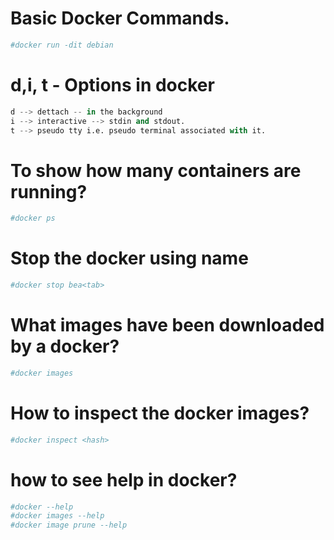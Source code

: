 # Basic Docker Commands.

```python
#docker run -dit debian
```
# d,i, t - Options in docker

```python
d --> dettach -- in the background
i --> interactive --> stdin and stdout.
t --> pseudo tty i.e. pseudo terminal associated with it.
```
# To show how many containers are running?

```python
#docker ps 

```
# Stop the docker using name

```python
#docker stop bea<tab>
```
# What images have been downloaded by a docker?

```python
#docker images
```
# How to inspect the docker images?

```python
#docker inspect <hash>
```
# how to see help in docker?

```python
#docker --help
#docker images --help
#docker image prune --help
```
